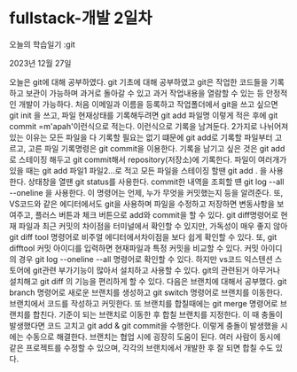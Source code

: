 # fullstack-개발 2일차

오늘의 학습일기 :git

2023년 12월 27일

오늘은 git에 대해 공부하였다.
git 기초에 대해 공부하였고 git은 작업한 코드들을 기록하고 보관이 가능하며 과거로 돌아갈 수 있고 과거 작업내용을 열람할 수 있는 등 안정적인 개발이 가능하다.
처음 이메일과 이름을 등록하고 작업폴더에서 git을 쓰고 싶으면 git init 을 쓰고, 파일 현재상태를 기록해두려면 git add 파일명 이렇게 적은 후에 git commit =m'apah'이런식으로 적는다. 
이런식으로 기록을 남겨둔다. 2가지로 나뉘어져 있는 이유는 모든 파일을 다 기록할 필요는 없기 떄문에 git add로 기록할 파일부터 고르고,
고른 파일 기록명령은 git commit을 이용한다. 기록을 남기고 싶은 것은 git add로 스테이징 해두고 git commit해서 repository(저장소)에 기록한다.
파일이 여러개가 있을 때는 git add 파일1 파일2...로 적고 모든 파일을 스테이징 할땐 git add . 을 사용한다. 상태창을 열땐 git status를 사용한다.
commit한 내역을 조회할 떈 git log --all --oneline 을 사용한다. 이 명령어는 언제, 누가 무엇을 커밋했는지 등을 알려준다. 
또, VS코드와 같은 에디터에서도 git을 사용하며 파일을 수정하고 저장하면 변동사항을 보여주고, 플러스 버튼과 체크 버튼으로 add와 commit을 할 수 있다.
git diff명령어로 현재 파일과 최근 커밋의 차이점을 터미널에서 확인할 수 있지만, 가독성이 매우 좋지 않아 git diff tool 명령어로 비주얼 에디터에서차이점을 보다 쉽게 확인할 수 있다.
또, git difftool 커밋 아이디를 입력하면 현재파일과 특정 커밋을 비교할 수 있다.
커밋 아이디의 경우 git log --oneline --all 명령어로 확인할 수 있다. 하지만 vs코드 익스텐션 스토어에 git관련 부가기능이 많아서 설치하고 사용할 수 있다.
git의 관련된거 아무거나 설치해고 git diff 의 기능을 편리하게 할 수 있다. 
다음은 브랜치에 대해서 공부했다. git branch 명령어로 새로운 브랜치를 생성하고 git switch 명령어로 브랜치를 이동한다. 브랜치에서 코드를 작성하고 커밋한다.
또 브랜치를 합칠때에는 git merge 명령어로 브랜치를 합친다. 기준이 되는 브랜치로 이동한 후 합칠 브랜치를 지정한다. 이 때 충돌이 발생했다면 코드 고치고 git add & git commit을 수행한다.
이렇게 충돌이 발생했을 시에는 수동으로 해결한다. 브랜치는 협업 시에 굉장히 도움이 된다. 여러 사람이 동시에 같은 프로젝트를 수정할 수 있으며, 각각의 브랜치에서 개발한 후 잘 되면 합칠 수도 있다.
